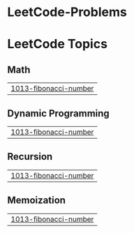 # LeetCode-Problems
<!---LeetCode Topics Start-->
# LeetCode Topics
## Math
|  |
| ------- |
| [1013-fibonacci-number](https://github.com/SamiAhmed007/LeetCode-Problems/tree/master/1013-fibonacci-number) |
## Dynamic Programming
|  |
| ------- |
| [1013-fibonacci-number](https://github.com/SamiAhmed007/LeetCode-Problems/tree/master/1013-fibonacci-number) |
## Recursion
|  |
| ------- |
| [1013-fibonacci-number](https://github.com/SamiAhmed007/LeetCode-Problems/tree/master/1013-fibonacci-number) |
## Memoization
|  |
| ------- |
| [1013-fibonacci-number](https://github.com/SamiAhmed007/LeetCode-Problems/tree/master/1013-fibonacci-number) |
<!---LeetCode Topics End-->